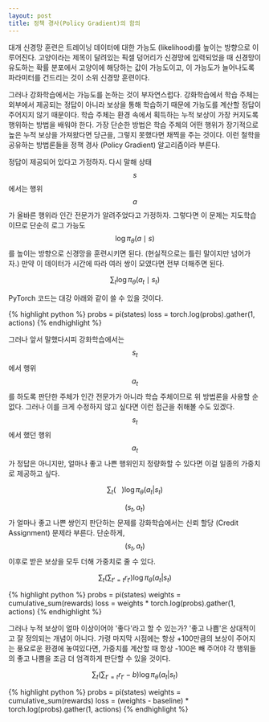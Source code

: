 ```yaml
---
layout: post
title: 정책 경사(Policy Gradient)의 함의
---
```


대개 신경망 훈련은 트레이닝 데이터에 대한 가능도 (likelihood)를 높이는 방향으로 이루어진다. 고양이라는 제목이 달려있는 픽셀 덩어리가 신경망에 입력되었을 때 신경망이 유도하는 확률 분포에서 고양이에 해당하는 값이 가능도이고, 이 가능도가 늘어나도록 파라미터를 건드리는 것이 소위 신경망 훈련이다. 

그러나 강화학습에서는 가능도를 논하는 것이 부자연스럽다. 강화학습에서 학습 주체는 외부에서 제공되는 정답이 아니라 보상을 통해 학습하기 때문에 가능도를 계산할 정답이 주어지지 않기 때문이다. 학습 주체는 환경 속에서 획득하는 누적 보상이 가장 커지도록 행위하는 방법을 배워야 한다. 가장 단순한 방법은 학습 주체의 어떤 행위가 장기적으로 높은 누적 보상을 가져왔다면 당근을, 그렇지 못했다면 채찍을 주는 것이다. 이런 철학을 공유하는 방법론들을 정책 경사 (Policy Gradient) 알고리즘이라 부른다.

정답이 제공되어 있다고 가정하자. 다시 말해 상태 $$s$$ 에서는 행위 $$a$$ 가 올바른 행위라 인간 전문가가 알려주었다고 가정하자. 그렇다면 이 문제는 지도학습이므로 단순히 로그 가능도 $$\log \pi_{\theta} (a \mid s)$$를 높이는 방향으로 신경망을 훈련시키면 된다. (현실적으로는 틀린 말이지만 넘어가자.) 만약 이 데이터가 시간에 따라 여러 쌍이 모였다면 전부 더해주면 된다.

$$\sum_t  \log \pi_{\theta} (a_t \mid s_t)$$

PyTorch 코드는 대강 아래와 같이 쓸 수 있을 것이다.

{% highlight python %}
probs = pi(states)
loss = torch.log(probs).gather(1, actions)
{% endhighlight %}

그러나 앞서 말했다시피 강화학습에서는 $$s_t$$ 에서 행위 $$a_t$$ 를 하도록 판단한 주체가 인간 전문가가 아니라 학습 주체이므로 위 방법론을 사용할 순 없다. 그러나 이를 크게 수정하지 않고 싶다면 이런 접근을 취해볼 수도 있겠다. $$s_t$$에서 했던 행위 $$a_t$$가 정답은 아니지만, 얼마나 좋고 나쁜 행위인지 정량화할 수 있다면 이걸 일종의 가중치로 제공하고 싶다.

$$\sum_t (\ \ \ ) \log \pi_{\theta}(a_t|s_t)$$

$$(s_t, a_t)$$ 가 얼마나 좋고 나쁜 쌍인지 판단하는 문제를 강화학습에서는 신뢰 할당 (Credit Assignment) 문제라 부른다. 단순하게, $$(s_t, a_t)$$ 이후로 받은 보상을 모두 더해 가중치로 줄 수 있다.

$$\sum_t (\sum_{t'=t} r_{t'}) \log \pi_{\theta}(a_t|s_t)$$

{% highlight python %}
probs = pi(states)
weights = cumulative_sum(rewards)
loss = weights * torch.log(probs).gather(1, actions)
{% endhighlight %}

그러나 누적 보상이 얼마 이상이어야 '좋다'라고 할 수 있는가? '좋고 나쁨'은 상대적이고 잘 정의되는 개념이 아니다. 가령 마지막 시점에는 항상 +100만큼의 보상이 주어지는 풍요로운 환경에 놓여있다면, 가중치를 계산할 때 항상 -100은 빼 주어야 각 행위들의 좋고 나쁨을 조금 더 엄격하게 판단할 수 있을 것이다.

$$\sum_t (\sum_{t'=t} r_{t'} - b) \log \pi_{\theta}(a_t|s_t)$$

{% highlight python %}
probs = pi(states)
weights = cumulative_sum(rewards)
loss = (weights - baseline) * torch.log(probs).gather(1, actions)
{% endhighlight %}
